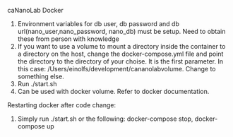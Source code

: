 caNanoLab Docker
1. Environment variables for db user, db password and db url(nano_user,nano_password, nano_db) must be setup. Need to obtain these from person with knowledge
2. If you want to use a volume to mount a directory inside the container to a directory on the host, change the docker-compose.yml file and point the directory to the directory of your choise. It is the first parameter. In this case: /Users/einolfs/development/cananolabvolume. Change to something else.
3. Run ./start.sh
4. Can be used with docker volume. Refer to docker documentation.

Restarting docker after code change:
1.  Simply run ./start.sh or the following: docker-compose stop, docker-compose up
